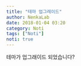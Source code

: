 ```yaml
---
title: "테마 업그레이드"
author: NenkaLab
date: 2018-01-04 03:20
category: Noti
tags: ["Noti"]
noti: true
---
```


테마가 업그래이드 되었습니다?
